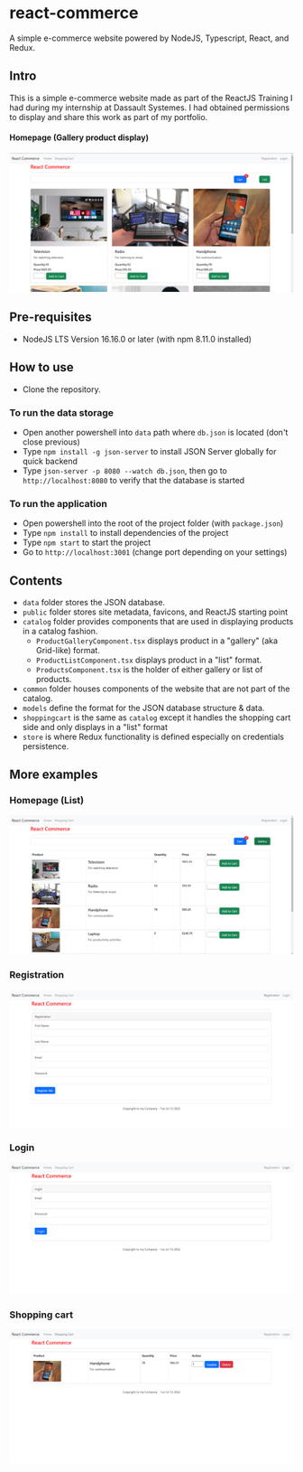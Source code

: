 # react-commerce
A simple e-commerce website powered by NodeJS, Typescript, React, and Redux.

## Intro
This is a simple e-commerce website made as part of the ReactJS Training I had during my internship at Dassault Systemes. I had obtained permissions to display and share this work as part of my portfolio.

#### Homepage (Gallery product display)

![Picture of Homepage (Gallery product display)](img\homepage-gallery.png)

## Pre-requisites

- NodeJS LTS Version 16.16.0 or later (with npm 8.11.0 installed)

## How to use

- Clone the repository.

### To run the data storage
- Open another powershell into `data` path where `db.json` is located (don't close previous)
- Type `npm install -g json-server` to install JSON Server globally for quick backend
- Type `json-server -p 8080 --watch db.json`, then go to `http://localhost:8080` to verify that the database is started

### To run the application
- Open powershell into the root of the project folder (with `package.json`)
- Type `npm install` to install dependencies of the project
- Type `npm start` to start the project
- Go to `http://localhost:3001` (change port depending on your settings)

## Contents

- `data` folder stores the JSON database.
- `public` folder stores site metadata, favicons, and ReactJS starting point
- `catalog` folder provides components that are used in displaying products in a catalog fashion.
    - `ProductGalleryComponent.tsx` displays product in a "gallery" (aka Grid-like) format.
    - `ProductListComponent.tsx` displays product in a "list" format.
    - `ProductsComponent.tsx` is the holder of either gallery or list of products.
- `common` folder houses components of the website that are not part of the catalog.
- `models` define the format for the JSON database structure & data.
- `shoppingcart` is the same as `catalog` except it handles the shopping cart side and only displays in a "list" format
- `store` is where Redux functionality is defined especially on credentials persistence.

## More examples

### Homepage (List)

![Picture of Homepage (List product display)](img/homepage-list.png)

### Registration

![Picture of registration screen](img/registration.png)

### Login

![Picture of login screen](img/login.png)

### Shopping cart

![Picture of shopping cart](img/shopping-cart.png)

